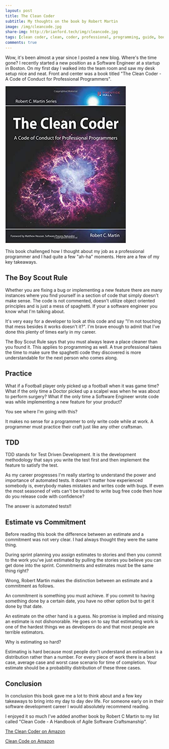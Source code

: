 ```yaml
---
layout: post
title: The Clean Coder
subtitle: My thoughts on the book by Robert Martin
image: /img/cleancode.jpg
share-img: http://brianford.tech/img/cleancode.jpg
tags: [clean coder, clean, coder, professional, programming, guide, book, review, robert, martin]
comments: true
---
```


Wow, it's been almost a year since I posted a new blog. Where's the time gone? I recently started a new position as a Software Engineer at a startup in Boston. On my first day I walked into the team room and saw my desk setup nice and neat. Front and center was a book titled "The Clean Coder - A Code of Conduct for Professional Programmers".

<img src="../img/cleanCoderBookCover.jpg" alt="The Clean Coder Book Cover">

This book challenged how I thought about my job as a professional programmer and I had quite a few "ah-ha" moments. Here are a few of my key takeaways. 

## The Boy Scout Rule

Whether you are fixing a bug or implementing a new feature there are many instances where you find yourself in a section of code that simply doesn't make sense. The code is not commented, doesn't utilize object oriented principles and is just a mess of spaghetti. If your a software engineer you know what I'm talking about. 

It's very easy for a developer to look at this code and say "I'm not touching that mess besides it works doesn't it?". I'm brave enough to admit that I've done this plenty of times early in my career. 

The Boy Scout Rule says that you must always leave a place cleaner than you found it. This applies to programming as well. A true professional takes the time to make sure the spaghetti code they discovered is more understandable for the next person who comes along. 

## Practice

What if a Football player only picked up a football when it was game time? What if the only time a Doctor picked up a scalpel was when he was about to perform surgery? What if the only time a Software Engineer wrote code was while implementing a new feature for your product?

You see where I'm going with this? 

It makes no sense for a programmer to only write code while at work. A programmer must practice their craft just like any other craftsman.

## TDD

TDD stands for Test Driven Development. It is the development methodology that says you write the test first and then implement the feature to satisfy the test.

As my career progresses I'm really starting to understand the power and importance of automated tests. It doesn't matter how experienced somebody is, everybody makes mistakes and writes code with bugs. If even the most seasoned of vets can't be trusted to write bug free code then how do you release code with confidence? 

The answer is automated tests!! 

## Estimate vs Commitment

Before reading this book the difference between an estimate and a commitment was not very clear. I had always thought they were the same thing.

During sprint planning you assign estimates to stories and then you commit to the work you've just estimated by pulling the stories you believe you can get done into the sprint. Commitments and estimates must be the same thing right?

Wrong, Robert Martin makes the distinction between an estimate and a commitment as follows.

An commitment is something you must achieve. If you commit to having something done by a certain date, you have no other option but to get it done by that date.

An estimate on the other hand is a guess. No promise is implied and missing an estimate is not dishonorable. He goes on to say that estimating work is one of the hardest things we as developers do and that most people are terrible estimators. 

Why is estimating so hard?

Estimating is hard because most people don't understand an estimation is a distribution rather than a number. For every piece of work there is a best case, average case and worst case scenario for time of completion. Your estimate should be a probability distribution of these three cases. 

## Conclusion

In conclusion this book gave me a lot to think about and a few key takeaways to bring into my day to day dev life. For someone early on in their software development career I would absolutely recommend reading.

I enjoyed it so much I've added another book by Robert C Martin to my list called "Clean Code - A Handbook of Agile Software Craftsmanship". 

<a href="https://www.amazon.com/Clean-Coder-Conduct-Professional-Programmers/dp/0137081073/ref=pd_bxgy_14_img_3?_encoding=UTF8&pd_rd_i=0137081073&pd_rd_r=10ddc8b3-f1f2-11e8-b188-2fb63616cf11&pd_rd_w=C4pGo&pd_rd_wg=DVw3i&pf_rd_i=desktop-dp-sims&pf_rd_m=ATVPDKIKX0DER&pf_rd_p=6725dbd6-9917-451d-beba-16af7874e407&pf_rd_r=JCPJ17ARGH3MCZE36K93&pf_rd_s=desktop-dp-sims&pf_rd_t=40701&psc=1&refRID=JCPJ17ARGH3MCZE36K93">The Clean Coder on Amazon</a>

<a href="https://www.amazon.com/Clean-Code-Handbook-Software-Craftsmanship/dp/0132350882/ref=pd_bxgy_14_img_2?_encoding=UTF8&pd_rd_i=0132350882&pd_rd_r=0b844ea4-f1f2-11e8-bcb8-c5b226b16295&pd_rd_w=EAZbJ&pd_rd_wg=T57S5&pf_rd_i=desktop-dp-sims&pf_rd_m=ATVPDKIKX0DER&pf_rd_p=6725dbd6-9917-451d-beba-16af7874e407&pf_rd_r=Q90JBJ4JQ5M0M3NRYWMG&pf_rd_s=desktop-dp-sims&pf_rd_t=40701&psc=1&refRID=Q90JBJ4JQ5M0M3NRYWMG">Clean Code on Amazon</a>